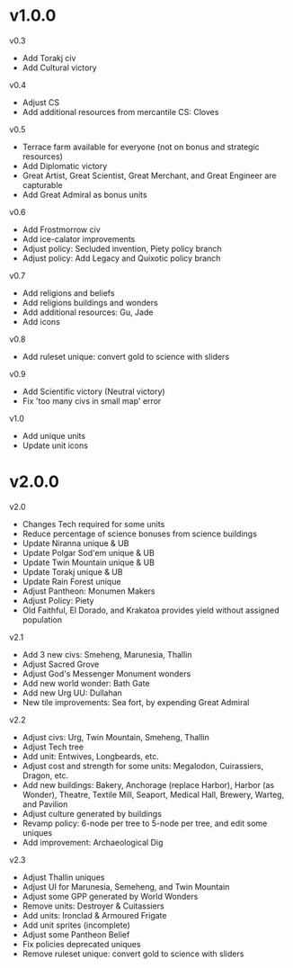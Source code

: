 
# v1.0.0
v0.3
- Add Torakj civ
- Add Cultural victory

v0.4
- Adjust CS
- Add additional resources from mercantile CS: Cloves

v0.5
- Terrace farm available for everyone (not on bonus and strategic resources)
- Add Diplomatic victory
- Great Artist, Great Scientist, Great Merchant, and Great Engineer are capturable
- Add Great Admiral as bonus units

v0.6
- Add Frostmorrow civ
- Add ice-calator improvements
- Adjust policy: Secluded invention, Piety policy branch
- Adjust policy: Add Legacy and Quixotic policy branch

v0.7
- Add religions and beliefs
- Add religions buildings and wonders
- Add additional resources: Gu, Jade
- Add icons

v0.8
- Add ruleset unique: convert gold to science with sliders

v0.9
- Add Scientific victory (Neutral victory)
- Fix 'too many civs in small map' error

v1.0
- Add unique units
- Update unit icons

# v2.0.0
v2.0
- Changes Tech required for some units
- Reduce percentage of science bonuses from science buildings
- Update Niranna unique & UB
- Update Polgar Sod'em unique & UB
- Update Twin Mountain unique & UB
- Update Torakj unique & UB
- Update Rain Forest unique
- Adjust Pantheon: Monumen Makers
- Adjust Policy: Piety
- Old Faithful, El Dorado, and Krakatoa provides yield without assigned population

v2.1
- Add 3 new civs: Smeheng, Marunesia, Thallin
- Adjust Sacred Grove
- Adjust God's Messenger Monument wonders
- Add new world wonder: Bath Gate
- Add new Urg UU: Dullahan
- New tile improvements: Sea fort, by expending Great Admiral

v2.2
- Adjust civs: Urg, Twin Mountain, Smeheng, Thallin
- Adjust Tech tree
- Add unit: Entwives, Longbeards, etc.
- Adjust cost and strength for some units: Megalodon, Cuirassiers, Dragon, etc.
- Add new buildings: Bakery, Anchorage (replace Harbor), Harbor (as Wonder), Theatre, Textile Mill, Seaport, Medical Hall, Brewery, Warteg, and Pavilion
- Adjust culture generated by buildings
- Revamp policy: 6-node per tree to 5-node per tree, and edit some uniques
- Add improvement: Archaeological Dig

v2.3
- Adjust Thallin uniques
- Adjust UI for Marunesia, Semeheng, and Twin Mountain
- Adjust some GPP generated by World Wonders
- Remove units: Destroyer & Cuitassiers
- Add units: Ironclad & Armoured Frigate
- Add unit sprites (incomplete)
- Adjust some Pantheon Belief
- Fix policies deprecated uniques
- Remove ruleset unique: convert gold to science with sliders
